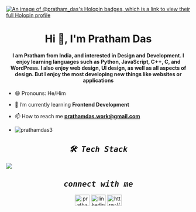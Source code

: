 <!--![Developer and Designer](https://github.com/Prathamdas3/Prathamdas3/blob/master/Olivia%20Wilson.png)-->

[![An image of @pratham_das's Holopin badges, which is a link to view their full Holopin profile](https://holopin.me/pratham_das)](https://holopin.io/@pratham_das)

<!--<p align="center"><img src="https://readme-typing-svg.herokuapp.com/?font=Mitr&color=A13B3B&size=20&center=true&vCenter=true&lines=Welcome+to+my+Profile+!!;I+am+open-minded+and+eager+to+learn;Interested+in+Open-Source...;Have+a+nice+day+ahead+!!"></p>-->

<h1 align="center">Hi 👋, I'm Pratham Das</h1>

<h4 align="center">I am Pratham from India, and interested in Design and Development. I enjoy learning languages such as Python, JavaScript, C++, C, and WordPress. I also enjoy web design, UI design, as well as all aspects of design. But I enjoy the most developing new things like websites or applications </h4>

<!--<img src="https://github.com/Prathamdas3/Prathamdas3/assets/116100433/04bbeb69-e925-4988-af74-33c2c9f1bf06" align="right"  width="00px" />-->

- 😄 Pronouns: He/Him

- 🌱 I’m currently learning **Frontend Development**

- 📫 How to reach me **prathamdas.work@gmail.com** 

- <p align="left"> <img src="https://komarev.com/ghpvc/?username=prathamdas3&label=Profile%20views&color=0e75b6&style=flat" alt="prathamdas3" /> </p>

<h2 align="center"><samp><i><b>🛠️ Tech Stack </b></i></samp></h2>

<img src="https://skillicons.dev/icons?i=cpp,js,ts,md,html,css,bootstrap,tailwind,react,next,astro,redux,vite,firebase,nodejs,express,prisma,mongodb,sqlite,netlify,vercel,github,git,bash,postman,docker,vscode,linux,figma" align="center"/>
<!--<img src="https://skillicons.dev/icons?i=threejs,/>-->
<!--<img src="https://skillicons.dev/icons?i=c,py,materialui,replit,nuxt,svelte,sveltekit,solidjs,vue,/>-->


<h2 align="center"><samp><i><b>connect with me</b></i></samp></h2>

<p align="center">
<a href="https://twitter.com/prathamdas28" target="blank"><img align="center" src="https://raw.githubusercontent.com/rahuldkjain/github-profile-readme-generator/master/src/images/icons/Social/twitter.svg" alt="prathamdas28" height="30" width="40" /></a>
<a href="https://linkedin.com/in/linkedin.com/in/prathamdas28" target="blank"><img align="center" src="https://raw.githubusercontent.com/rahuldkjain/github-profile-readme-generator/master/src/images/icons/Social/linked-in-alt.svg" alt="linkedin.com/in/prathamdas28" height="30" width="40" /></a>
<a href="https://www.instagram.com/pratham28003/" target="blank"><img align="center" src="https://raw.githubusercontent.com/rahuldkjain/github-profile-readme-generator/master/src/images/icons/Social/instagram.svg" alt="https://www.instagram.com/pratham28003/" height="30" width="40" /></a>
</p>



<!--<a href="http://www.github.com/Prathamdas3"><img src="https://github-readme-activity-graph.vercel.app/graph?username=Prathamdas3&theme=merko&bg_color=0d1117&color=ffffff&line=0891b2&point=ffffff&area_color=1c1917&area=true&hide_border=true&custom_title=GitHub%20Commits%20Graph" alt="GitHub Commits Graph" /></a>-->

<!--![Snake animation](https://github.com/Prathamdas3/Prathamdas3/blob/output/github-contribution-grid-snake.svg)-->

<!--<p><img align="left" src="https://github-readme-stats.vercel.app/api/top-langs?username=prathamdas3&show_icons=true&locale=en&layout=compact" alt="prathamdas3" /></p> -->

 <!--<p>&nbsp;<img align="center" src="https://github-readme-stats.vercel.app/api?username=prathamdas3&show_icons=true&locale=en" alt="prathamdas3" /></p> -->

<!--<p><img align="center" src="https://github-readme-streak-stats.herokuapp.com/?user=prathamdas3&" alt="prathamdas3" /></p>-->


